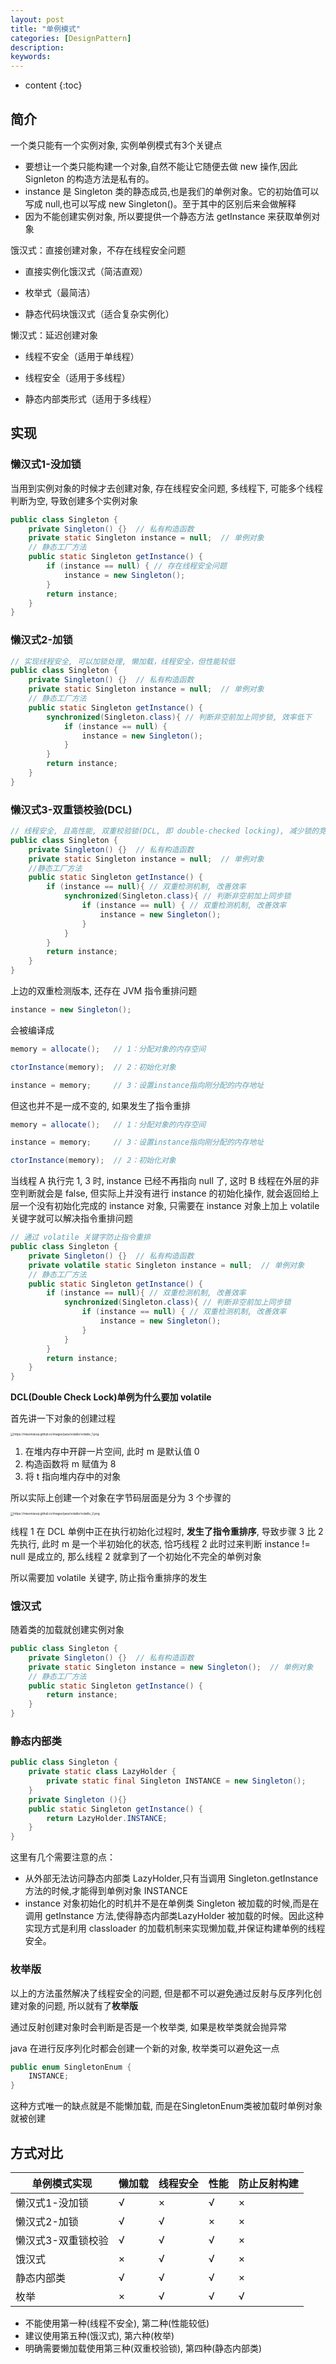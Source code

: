 ```yaml
---
layout: post
title: "单例模式"
categories: [DesignPattern]
description:
keywords:
---
```


* content
{:toc} 

## 简介

一个类只能有一个实例对象, 实例单例模式有3个关键点

* 要想让一个类只能构建一个对象,自然不能让它随便去做 new 操作,因此 Signleton 的构造方法是私有的。
* instance 是 Singleton 类的静态成员,也是我们的单例对象。它的初始值可以写成 null,也可以写成 new Singleton()。至于其中的区别后来会做解释
* 因为不能创建实例对象, 所以要提供一个静态方法 getInstance 来获取单例对象

饿汉式：直接创建对象，不存在线程安全问题

*   直接实例化饿汉式（简洁直观）

*   枚举式（最简洁）

*   静态代码块饿汉式（适合复杂实例化）

懒汉式：延迟创建对象

*   线程不安全（适用于单线程）

*   线程安全（适用于多线程）

*   静态内部类形式（适用于多线程）



## 实现

### 懒汉式1-没加锁

当用到实例对象的时候才去创建对象, 存在线程安全问题, 多线程下, 可能多个线程判断为空, 导致创建多个实例对象

```java
public class Singleton {
    private Singleton() {}  // 私有构造函数
    private static Singleton instance = null;  // 单例对象
    // 静态工厂方法
    public static Singleton getInstance() {
        if (instance == null) { // 存在线程安全问题
            instance = new Singleton();
        }
        return instance;
    }
}
```

### 懒汉式2-加锁

```java
// 实现线程安全, 可以加锁处理, 懒加载，线程安全，但性能较低
public class Singleton {
    private Singleton() {}  // 私有构造函数
    private static Singleton instance = null;  // 单例对象
    // 静态工厂方法
    public static Singleton getInstance() {
        synchronized(Singleton.class){ // 判断非空前加上同步锁, 效率低下
            if (instance == null) {
                instance = new Singleton();
            }
        }
        return instance;
    }
}
```

### 懒汉式3-双重锁校验(DCL)

```java
// 线程安全, 且高性能, 双重校验锁(DCL, 即 double-checked locking), 减少锁的竞争
public class Singleton {
    private Singleton() {}  // 私有构造函数
    private static Singleton instance = null;  // 单例对象
    //静态工厂方法
    public static Singleton getInstance() {
        if (instance == null){ // 双重检测机制, 改善效率
            synchronized(Singleton.class){ // 判断非空前加上同步锁
                if (instance == null) { // 双重检测机制, 改善效率
                    instance = new Singleton();
                }
            }
        }
        return instance;
    }
}
```

上边的双重检测版本, 还存在 JVM 指令重排问题

```java
instance = new Singleton();
```

会被编译成

```java
memory = allocate();   // 1：分配对象的内存空间 

ctorInstance(memory);  // 2：初始化对象 

instance = memory;     // 3：设置instance指向刚分配的内存地址 
```

但这也并不是一成不变的, 如果发生了指令重排

```java
memory = allocate();   // 1：分配对象的内存空间 

instance = memory;     // 3：设置instance指向刚分配的内存地址 

ctorInstance(memory);  // 2：初始化对象 
```

当线程 A 执行完 1, 3 时, instance 已经不再指向 null 了, 这时 B 线程在外层的非空判断就会是 false, 但实际上并没有进行 instance 的初始化操作, 就会返回给上层一个没有初始化完成的 instance 对象, 只需要在 instance 对象上加上 volatile 关键字就可以解决指令重排问题

```java
// 通过 volatile 关键字防止指令重排
public class Singleton {
    private Singleton() {}  // 私有构造函数
    private volatile static Singleton instance = null;  // 单例对象
    // 静态工厂方法
    public static Singleton getInstance() {
        if (instance == null){ // 双重检测机制, 改善效率
            synchronized(Singleton.class){ // 判断非空前加上同步锁
                if (instance == null) { // 双重检测机制, 改善效率
                    instance = new Singleton();
                }
            }
        }
        return instance;
    }
}
```



**DCL(Double Check Lock)单例为什么要加 volatile**

首先讲一下对象的创建过程

<img src="https://miaomiaoqi.github.io/images/java/volatile/volatile_1.png" alt="https://miaomiaoqi.github.io/images/java/volatile/volatile_1.png" style="zoom: 33%;" />

1.  在堆内存中开辟一片空间, 此时 m 是默认值 0
2.  构造函数将 m 赋值为 8
3.  将 t 指向堆内存中的对象

所以实际上创建一个对象在字节码层面是分为 3 个步骤的

<img src="https://miaomiaoqi.github.io/images/java/volatile/volatile_2.png" alt="https://miaomiaoqi.github.io/images/java/volatile/volatile_2.png" style="zoom:33%;" />

线程 1 在 DCL 单例中正在执行初始化过程时, **发生了指令重排序**, 导致步骤 3 比 2 先执行, 此时 m 是一个半初始化的状态, 恰巧线程 2 此时过来判断 instance != null 是成立的, 那么线程 2 就拿到了一个初始化不完全的单例对象

所以需要加 volatile 关键字, 防止指令重排序的发生

### 饿汉式

随着类的加载就创建实例对象

```java
public class Singleton {
    private Singleton() {}  // 私有构造函数
    private static Singleton instance = new Singleton();  // 单例对象
    // 静态工厂方法
    public static Singleton getInstance() {
        return instance;
    }
}
```

### 静态内部类

```java
public class Singleton {
    private static class LazyHolder {
        private static final Singleton INSTANCE = new Singleton();
    }
    private Singleton (){}
    public static Singleton getInstance() {
        return LazyHolder.INSTANCE;
    }
}
```

这里有几个需要注意的点：

* 从外部无法访问静态内部类 LazyHolder,只有当调用 Singleton.getInstance 方法的时候,才能得到单例对象 INSTANCE
* instance 对象初始化的时机并不是在单例类 Singleton 被加载的时候,而是在调用 getInstance 方法,使得静态内部类LazyHolder 被加载的时候。因此这种实现方式是利用 classloader 的加载机制来实现懒加载,并保证构建单例的线程安全。

### 枚举版

以上的方法虽然解决了线程安全的问题, 但是都不可以避免通过反射与反序列化创建对象的问题, 所以就有了**枚举版**

通过反射创建对象时会判断是否是一个枚举类, 如果是枚举类就会抛异常

java 在进行反序列化时都会创建一个新的对象, 枚举类可以避免这一点

```java
public enum SingletonEnum {
    INSTANCE;
}
```

这种方式唯一的缺点就是不能懒加载, 而是在SingletonEnum类被加载时单例对象就被创建

## 方式对比


|单例模式实现|懒加载|线程安全|性能|防止反射构建|
|-----|-----|-----|-----|-----|
|懒汉式1-没加锁|√|×|√|×|
|懒汉式2-加锁|√|√|×|×|
|懒汉式3-双重锁校验|√|√|√|×|
|饿汉式|×|√|√|×|
|静态内部类|√|√|√|×|
|枚举|×|√|√|√|

- 不能使用第一种(线程不安全), 第二种(性能较低)
- 建议使用第五种(饿汉式), 第六种(枚举)
- 明确需要懒加载使用第三种(双重校验锁), 第四种(静态内部类)